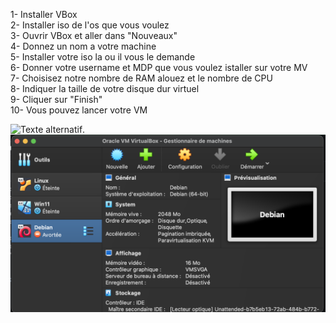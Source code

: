 1- Installer VBox <br>
2- Installer iso de l'os que vous voulez<br>
3- Ouvrir VBox et aller dans "Nouveaux"<br>
4- Donnez un nom a votre machine<br>
5- Installer votre iso la ou il vous le demande <br>
6- Donner votre username et MDP que vous voulez istaller sur votre MV<br>
7- Choisisez notre nombre de RAM alouez et le nombre de CPU<br>
8- Indiquer la taille de votre disque dur virtuel<br>
9- Cliquer sur "Finish" <br>
10- Vous pouvez lancer votre VM

![Texte alternatif](/Users/houppermans/Desktop/cap/Fichier1.png).
<img src="./Fichier1.png" alt="1" />

